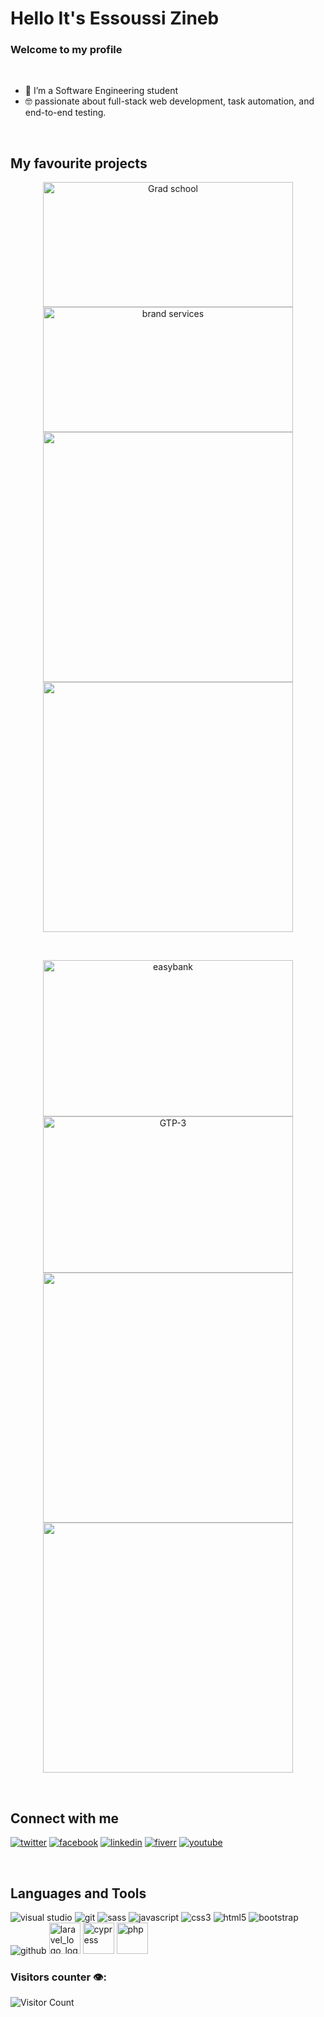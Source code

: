 

# Hello It's Essoussi Zineb
### Welcome to my profile
<br>

- 🔭 I’m a Software Engineering student
- 🤓 passionate about full-stack web development, task automation, and end-to-end testing.

<br>


 ## My favourite projects


<p align="center">
    <a href="https://github.com/DesignToWebsite/Grad-School">
     <img width="400" height="200" src="https://user-images.githubusercontent.com/74991230/174655745-12092324-5a4b-492d-9442-6b66b9ba458b.png" alt="Grad school"/>
    </a>
    <a href="https://github.com/DesignToWebsite/Brand-services">
     <img width="400" height="200" src="https://user-images.githubusercontent.com/74991230/174661171-2584a5e1-eed1-45df-a328-dca5e88b67f0.png" alt="brand services" />
    </a>
    <a href="https://github.com/DesignToWebsite/Grad-School">
     <img width="400" align="center" src="https://github-readme-stats.vercel.app/api/pin/?username=DesignToWebsite&repo=Grad-School" />
    </a>
     <a href="https://github.com/DesignToWebsite/Brand-services">
     <img width="400" align="center" src="https://github-readme-stats.vercel.app/api/pin/?username=DesignToWebsite&repo=Brand-services" />
    </a>
</p>

 <br/> 
 
 <p align="center"> 
    <a href="https://github.com/DesignToWebsite/easybank">
    <img width="400" height="250" src="https://user-images.githubusercontent.com/74991230/174657586-daa5dc37-107b-4402-98eb-c238afeec512.png" alt="easybank"/>
     </a>
    <a href="https://designtowebsite.github.io/GPT-3/">
     <img width="400" height="250" src="https://user-images.githubusercontent.com/74991230/183706904-13999f6f-2e77-444c-86fe-79dca7816f84.png" alt="GTP-3" />
    </a>
    <a href="https://github.com/DesignToWebsite/easybank">
      <img width="400"  align="center" src="https://github-readme-stats.vercel.app/api/pin/?username=DesignToWebsite&repo=easybank" />
     </a>
    <a href="https://designtowebsite.github.io/GPT-3/">
      <img width="400" align="center" src="https://github-readme-stats.vercel.app/api/pin/?username=DesignToWebsite&repo=GPT-3" />
    </a> 
 </p>

<br>

## Connect with me 

[![twitter](https://user-images.githubusercontent.com/74991230/174493087-8a472f80-db6a-4acc-adf0-9c412ac89b24.png)](https://twitter.com/ZinebEsso)
[![facebook](https://user-images.githubusercontent.com/74991230/174493081-7fc1262f-26e7-4f82-b07b-bd9651be9d8e.png)](https://www.facebook.com/ess.zineb.3/)
[![linkedin](https://user-images.githubusercontent.com/74991230/174493085-5b6d8537-e4aa-4041-bbf8-b74702492acb.png)](https://www.linkedin.com/in/zineb-essoussi-5301581b6/)
[![fiverr](https://user-images.githubusercontent.com/74991230/174493137-b28c8106-2aa0-4003-b7b6-3728d7ac1acb.png)](https://fr.fiverr.com/zineb2003?up_rollout=true)
[![youtube](https://user-images.githubusercontent.com/74991230/174493132-d415b4fe-9e88-4ce1-8aa7-300639f1dcd3.png)
](https://www.youtube.com/channel/UCgxzCZU9lkcoygJ7IYkIIYg)

<br>


## Languages and Tools


![visual studio](https://user-images.githubusercontent.com/74991230/174493220-97bd16f2-7079-4f61-b3a4-d60f2fe17729.png)
![git](https://user-images.githubusercontent.com/74991230/174493221-818b663f-4cfc-4dd3-bacd-08ba060c8f75.png)
![sass](https://user-images.githubusercontent.com/74991230/174493222-cebd82be-4016-4d54-a8a4-32984cbb286f.png)
![javascript](https://user-images.githubusercontent.com/74991230/174493223-37ab05ba-bba9-4415-9d00-01f1b69481a9.png)
![css3](https://user-images.githubusercontent.com/74991230/174493224-dd5ad2f6-7309-4275-95ec-448428f2ef0a.png)
![html5](https://user-images.githubusercontent.com/74991230/174493225-78e6cdb7-c05a-4f70-b39f-c733700a27dc.png)
![bootstrap](https://user-images.githubusercontent.com/74991230/174493226-2e48d7ba-5a6e-496c-adad-eca4af8643a8.png)
![github](https://user-images.githubusercontent.com/74991230/174493135-094a1301-928c-4182-ad52-2931bd42b745.png)
<img alt="laravel_logo_logos_icon" src="https://github.com/DesignToWebsite/DesignToWebsite/assets/74991230/d9288913-1a51-4c28-8dd3-6338799e1297" width="50" />
<img alt="cypress" src="https://github.com/DesignToWebsite/DesignToWebsite/assets/74991230/46fd58ac-56d9-4fb7-a431-6017b71b181a" width="50" />
<img alt="php" src="https://github.com/DesignToWebsite/DesignToWebsite/assets/74991230/df0c751b-8c9e-456b-aa67-93068dcc7ce2" width="50" />



 
 
<!--
 ## My favourite projects
   <br/>
<p align="center">
  <a href="#">
   <img width="400" height="250" src="https://user-images.githubusercontent.com/74991230/174655745-12092324-5a4b-492d-9442-6b66b9ba458b.png" alt="Grad school"/>
  </a>
  <a href="#">
   <img width="400" height="250" src="https://user-images.githubusercontent.com/74991230/174656703-cb1db4bd-743f-4f57-a7d0-107038723927.png" alt="GTP-3" />
  </a>
  <a href="#">
   <img width="400" src="https://user-images.githubusercontent.com/74991230/174658323-29f8915e-0e90-450c-8bb8-f856069587b3.png" alt="brand services" />
  </a>
  
  <a href="#">
  <img width="400" src="https://user-images.githubusercontent.com/74991230/174657586-daa5dc37-107b-4402-98eb-c238afeec512.png" alt="easybank"/>
   </a>
  
   <a href="https://github.com/DesignToWebsite/easybank">
    <img width="400" align="center" src="https://github-readme-stats.vercel.app/api/pin/?username=DesignToWebsite&repo=easybank" />
  </a>
  <a href="https://github.com/DesignToWebsite/Grad-School">
   <img width="400" align="center" src="https://github-readme-stats.vercel.app/api/pin/?username=DesignToWebsite&repo=Grad-School" />
  </a>
  <a href="https://github.com/anuraghazra/convoychat">
    <img width="400" align="center" src="https://github-readme-stats.vercel.app/api/pin/?username=DesignToWebsite&repo=GPT-3" />
  </a> 
   <a href="https://github.com/DesignToWebsite/Brand-services">
   <img width="400" align="center" src="https://github-readme-stats.vercel.app/api/pin/?username=DesignToWebsite&repo=Brand-services" />
  </a>
</p>


![youtube](https://user-images.githubusercontent.com/74991230/174493132-d415b4fe-9e88-4ce1-8aa7-300639f1dcd3.png)
![fiverr](https://user-images.githubusercontent.com/74991230/174493137-b28c8106-2aa0-4003-b7b6-3728d7ac1acb.png)
![facebook](https://user-images.githubusercontent.com/74991230/174493081-7fc1262f-26e7-4f82-b07b-bd9651be9d8e.png)
![youtube](https://user-images.githubusercontent.com/74991230/174493083-7a44f772-d376-412b-ae74-14e94836be5c.png)
![linkedin](https://user-images.githubusercontent.com/74991230/174493085-5b6d8537-e4aa-4041-bbf8-b74702492acb.png)
![twitter](https://user-images.githubusercontent.com/74991230/174493087-8a472f80-db6a-4acc-adf0-9c412ac89b24.png)


**DesignToWebsite/DesignToWebsite** is a ✨ _special_ ✨ repository because its `README.md` (this file) appears on your GitHub profile.

Here are some ideas to get you started:

- 🔭 I’m currently working on ...
- 🌱 I’m currently learning ...
- 👯 I’m looking to collaborate on ...
- 🤔 I’m looking for help with ...
- 💬 Ask me about ...
- 📫 How to reach me: ...
- 😄 Pronouns: ...
- ⚡ Fun fact: ...
-->

### Visitors counter 👁️‍:

![Visitor Count](https://profile-counter.glitch.me/DesignToWebsite/count.svg)


